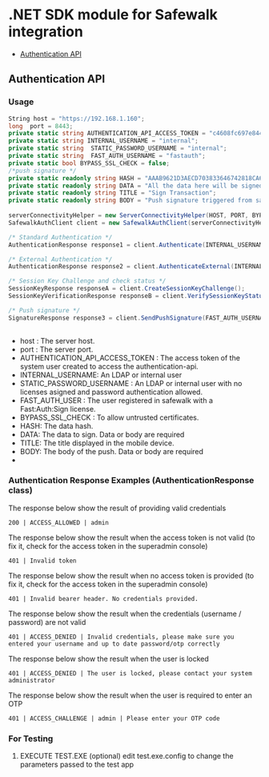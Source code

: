 # .NET SDK module for Safewalk integration

* [Authentication API](#authentication-api)

## Authentication API

### Usage
```csharp
String host = "https://192.168.1.160";
long  port = 8443;
private static string AUTHENTICATION_API_ACCESS_TOKEN = "c4608fc697e844829bb5a27cce13737250161bd0";
private static string INTERNAL_USERNAME = "internal"; 
private static string  STATIC_PASSWORD_USERNAME = "internal";
private static string  FAST_AUTH_USERNAME = "fastauth";
private static bool BYPASS_SSL_CHECK = false;
/*push signature */
private static readonly string HASH = "AAAB9621D3AECD703833646742818CA64739FAEDDC82C726B8C756E89DB6BBBB";
private static readonly string DATA = "All the data here will be signed. This request was generated from Safewalk API.";
private static readonly string TITLE = "Sign Transaction";
private static readonly string BODY = "Push signature triggered from safewalk API";
        
serverConnectivityHelper = new ServerConnectivityHelper(HOST, PORT, BYPASS_SSL_CHECK);
SafewalkAuthClient client = new SafewalkAuthClient(serverConnectivityHelper, AUTHENTICATION_API_ACCESS_TOKEN);

/* Standard Authentication */
AuthenticationResponse response1 = client.Authenticate(INTERNAL_USERNAME, STATIC_PASSWORD_USERNAME);

/* External Authentication */
AuthenticationResponse response2 = client.AuthenticateExternal(INTERNAL_USERNAME);

/* Session Key Challenge and check status */
SessionKeyResponse responseA = client.CreateSessionKeyChallenge();
SessionKeyVerificationResponse responseB = client.VerifySessionKeyStatus(responseA.GetChallenge());

/* Push signature */
SignatureResponse response3 = client.SendPushSignature(FAST_AUTH_USERNAME, STATIC_PASSWORD_USERNAME, HASH, DATA, TITLE, BODY);
            
```
* host : The server host.
* port : The server port.
* AUTHENTICATION_API_ACCESS_TOKEN : The access token of the system user created to access the authentication-api.
* INTERNAL_USERNAME: An LDAP or internal user
* STATIC_PASSWORD_USERNAME : An LDAP or internal user with no licenses asigned and password authentication allowed. 
* FAST_AUTH_USER : The user registered in safewalk with a Fast:Auth:Sign license.
* BYPASS_SSL_CHECK : To allow untrusted certificates.
* HASH: The data hash.
* DATA: The data to sign. Data or body are required
* TITLE: The title displayed in the mobile device.
* BODY: The body of the push. Data or body are required
* 
### Authentication Response Examples (AuthenticationResponse class)

The response below show the result of providing valid credentials
```
200 | ACCESS_ALLOWED | admin
```

The response below show the result when the access token is not valid (to fix it, check for the access token in the superadmin console)
```
401 | Invalid token
```

The response below show the result when no access token is provided (to fix it, check for the access token in the superadmin console)
```
401 | Invalid bearer header. No credentials provided.
```

The response below show the result when the credentials (username / password) are not valid
```
401 | ACCESS_DENIED | Invalid credentials, please make sure you entered your username and up to date password/otp correctly
```

The response below show the result when the user is locked
```
401 | ACCESS_DENIED | The user is locked, please contact your system administrator
```

The response below show the result when the user is required to enter an OTP
```
401 | ACCESS_CHALLENGE | admin | Please enter your OTP code
```

### For Testing
1) EXECUTE TEST.EXE
(optional) edit test.exe.config to change the parameters passed to the test app